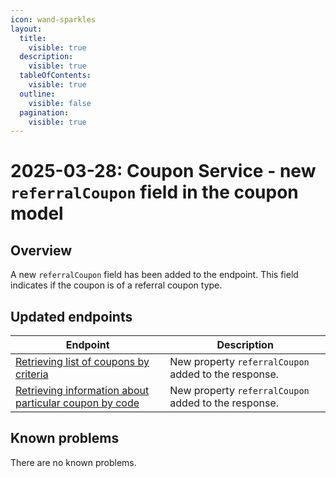 ```yaml
---
icon: wand-sparkles
layout:
  title:
    visible: true
  description:
    visible: true
  tableOfContents:
    visible: true
  outline:
    visible: false
  pagination:
    visible: true
---
```

# 2025-03-28: Coupon Service - new `referralCoupon` field in the coupon model

## Overview

A new `referralCoupon` field has been added to the endpoint. This field indicates if the coupon is of a referral coupon type.

## Updated endpoints

| Endpoint                                                                                                          | Description                                          |
|-------------------------------------------------------------------------------------------------------------------|------------------------------------------------------|
| [Retrieving list of coupons by criteria](https://emporix.gitbook.io/documentation-portal/api-references/rewards-and-promotions/coupon/api-reference/coupon-management)           | New property `referralCoupon` added to the response. |
| [Retrieving information about particular coupon by code](https://emporix.gitbook.io/documentation-portal/api-references/rewards-and-promotions/coupon/api-reference/coupon-management#get-coupon-tenant-coupons-code)   | New property `referralCoupon` added to the response. |

## Known problems

There are no known problems.
